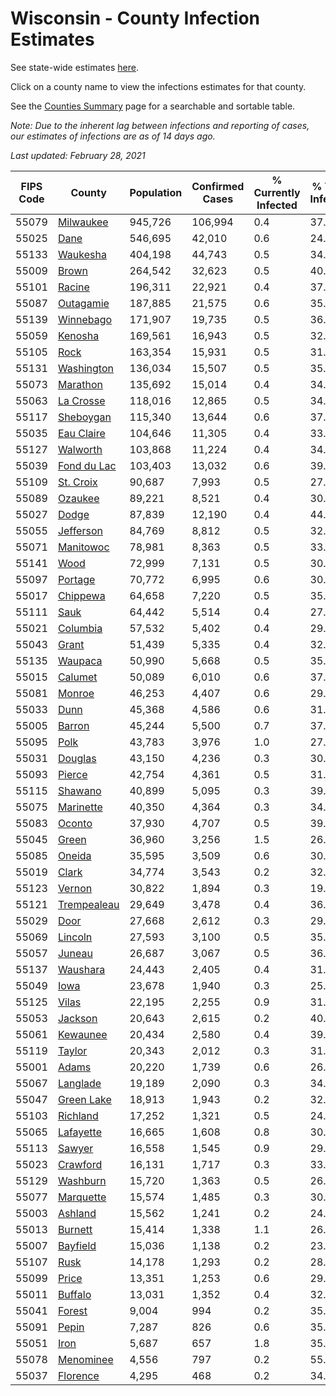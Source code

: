 # Wisconsin - County Infection Estimates

See state-wide estimates [here](/infections/us-wi).

Click on a county name to view the infections estimates for that county.

See the [Counties Summary](/infections/summary-counties) page for a searchable and sortable table.

*Note: Due to the inherent lag between infections and reporting of cases, our estimates of infections are as of 14 days ago.*

*Last updated: February 28, 2021*

|   FIPS Code |                     County |   Population |   Confirmed Cases |   % Currently Infected |   % Total Infected |
|-------------|----------------------------|--------------|-------------------|------------------------|--------------------|
|       55079 |     [Milwaukee](milwaukee) |      945,726 |           106,994 |                    0.4 |               37.0 |
|       55025 |               [Dane](dane) |      546,695 |            42,010 |                    0.6 |               24.2 |
|       55133 |       [Waukesha](waukesha) |      404,198 |            44,743 |                    0.5 |               34.8 |
|       55009 |             [Brown](brown) |      264,542 |            32,623 |                    0.5 |               40.3 |
|       55101 |           [Racine](racine) |      196,311 |            22,921 |                    0.4 |               37.7 |
|       55087 |     [Outagamie](outagamie) |      187,885 |            21,575 |                    0.6 |               35.9 |
|       55139 |     [Winnebago](winnebago) |      171,907 |            19,735 |                    0.5 |               36.3 |
|       55059 |         [Kenosha](kenosha) |      169,561 |            16,943 |                    0.5 |               32.2 |
|       55105 |               [Rock](rock) |      163,354 |            15,931 |                    0.5 |               31.0 |
|       55131 |   [Washington](washington) |      136,034 |            15,507 |                    0.5 |               35.9 |
|       55073 |       [Marathon](marathon) |      135,692 |            15,014 |                    0.4 |               34.9 |
|       55063 |     [La Crosse](la-crosse) |      118,016 |            12,865 |                    0.5 |               34.0 |
|       55117 |     [Sheboygan](sheboygan) |      115,340 |            13,644 |                    0.6 |               37.3 |
|       55035 |   [Eau Claire](eau-claire) |      104,646 |            11,305 |                    0.4 |               33.9 |
|       55127 |       [Walworth](walworth) |      103,868 |            11,224 |                    0.4 |               34.3 |
|       55039 | [Fond du Lac](fond-du-lac) |      103,403 |            13,032 |                    0.6 |               39.9 |
|       55109 |     [St. Croix](st.-croix) |       90,687 |             7,993 |                    0.5 |               27.4 |
|       55089 |         [Ozaukee](ozaukee) |       89,221 |             8,521 |                    0.4 |               30.2 |
|       55027 |             [Dodge](dodge) |       87,839 |            12,190 |                    0.4 |               44.1 |
|       55055 |     [Jefferson](jefferson) |       84,769 |             8,812 |                    0.5 |               32.6 |
|       55071 |     [Manitowoc](manitowoc) |       78,981 |             8,363 |                    0.5 |               33.2 |
|       55141 |               [Wood](wood) |       72,999 |             7,131 |                    0.5 |               30.4 |
|       55097 |         [Portage](portage) |       70,772 |             6,995 |                    0.6 |               30.9 |
|       55017 |       [Chippewa](chippewa) |       64,658 |             7,220 |                    0.5 |               35.1 |
|       55111 |               [Sauk](sauk) |       64,442 |             5,514 |                    0.4 |               27.0 |
|       55021 |       [Columbia](columbia) |       57,532 |             5,402 |                    0.4 |               29.6 |
|       55043 |             [Grant](grant) |       51,439 |             5,335 |                    0.4 |               32.8 |
|       55135 |         [Waupaca](waupaca) |       50,990 |             5,668 |                    0.5 |               35.0 |
|       55015 |         [Calumet](calumet) |       50,089 |             6,010 |                    0.6 |               37.7 |
|       55081 |           [Monroe](monroe) |       46,253 |             4,407 |                    0.6 |               29.5 |
|       55033 |               [Dunn](dunn) |       45,368 |             4,586 |                    0.6 |               31.5 |
|       55005 |           [Barron](barron) |       45,244 |             5,500 |                    0.7 |               37.8 |
|       55095 |               [Polk](polk) |       43,783 |             3,976 |                    1.0 |               27.8 |
|       55031 |         [Douglas](douglas) |       43,150 |             4,236 |                    0.3 |               30.3 |
|       55093 |           [Pierce](pierce) |       42,754 |             4,361 |                    0.5 |               31.7 |
|       55115 |         [Shawano](shawano) |       40,899 |             5,095 |                    0.3 |               39.6 |
|       55075 |     [Marinette](marinette) |       40,350 |             4,364 |                    0.3 |               34.3 |
|       55083 |           [Oconto](oconto) |       37,930 |             4,707 |                    0.5 |               39.2 |
|       55045 |             [Green](green) |       36,960 |             3,256 |                    1.5 |               26.8 |
|       55085 |           [Oneida](oneida) |       35,595 |             3,509 |                    0.6 |               30.8 |
|       55019 |             [Clark](clark) |       34,774 |             3,543 |                    0.2 |               32.2 |
|       55123 |           [Vernon](vernon) |       30,822 |             1,894 |                    0.3 |               19.0 |
|       55121 | [Trempealeau](trempealeau) |       29,649 |             3,478 |                    0.4 |               36.9 |
|       55029 |               [Door](door) |       27,668 |             2,612 |                    0.3 |               29.9 |
|       55069 |         [Lincoln](lincoln) |       27,593 |             3,100 |                    0.5 |               35.2 |
|       55057 |           [Juneau](juneau) |       26,687 |             3,067 |                    0.5 |               36.1 |
|       55137 |       [Waushara](waushara) |       24,443 |             2,405 |                    0.4 |               31.1 |
|       55049 |               [Iowa](iowa) |       23,678 |             1,940 |                    0.3 |               25.9 |
|       55125 |             [Vilas](vilas) |       22,195 |             2,255 |                    0.9 |               31.0 |
|       55053 |         [Jackson](jackson) |       20,643 |             2,615 |                    0.2 |               40.2 |
|       55061 |       [Kewaunee](kewaunee) |       20,434 |             2,580 |                    0.4 |               39.9 |
|       55119 |           [Taylor](taylor) |       20,343 |             2,012 |                    0.3 |               31.0 |
|       55001 |             [Adams](adams) |       20,220 |             1,739 |                    0.6 |               26.9 |
|       55067 |       [Langlade](langlade) |       19,189 |             2,090 |                    0.3 |               34.7 |
|       55047 |   [Green Lake](green-lake) |       18,913 |             1,943 |                    0.2 |               32.7 |
|       55103 |       [Richland](richland) |       17,252 |             1,321 |                    0.5 |               24.2 |
|       55065 |     [Lafayette](lafayette) |       16,665 |             1,608 |                    0.8 |               30.2 |
|       55113 |           [Sawyer](sawyer) |       16,558 |             1,545 |                    0.9 |               29.9 |
|       55023 |       [Crawford](crawford) |       16,131 |             1,717 |                    0.3 |               33.7 |
|       55129 |       [Washburn](washburn) |       15,720 |             1,363 |                    0.5 |               26.8 |
|       55077 |     [Marquette](marquette) |       15,574 |             1,485 |                    0.3 |               30.3 |
|       55003 |         [Ashland](ashland) |       15,562 |             1,241 |                    0.2 |               24.9 |
|       55013 |         [Burnett](burnett) |       15,414 |             1,338 |                    1.1 |               26.7 |
|       55007 |       [Bayfield](bayfield) |       15,036 |             1,138 |                    0.2 |               23.7 |
|       55107 |               [Rusk](rusk) |       14,178 |             1,293 |                    0.2 |               28.8 |
|       55099 |             [Price](price) |       13,351 |             1,253 |                    0.6 |               29.1 |
|       55011 |         [Buffalo](buffalo) |       13,031 |             1,352 |                    0.4 |               32.1 |
|       55041 |           [Forest](forest) |        9,004 |               994 |                    0.2 |               35.3 |
|       55091 |             [Pepin](pepin) |        7,287 |               826 |                    0.6 |               35.3 |
|       55051 |               [Iron](iron) |        5,687 |               657 |                    1.8 |               35.7 |
|       55078 |     [Menominee](menominee) |        4,556 |               797 |                    0.2 |               55.7 |
|       55037 |       [Florence](florence) |        4,295 |               468 |                    0.2 |               34.9 |